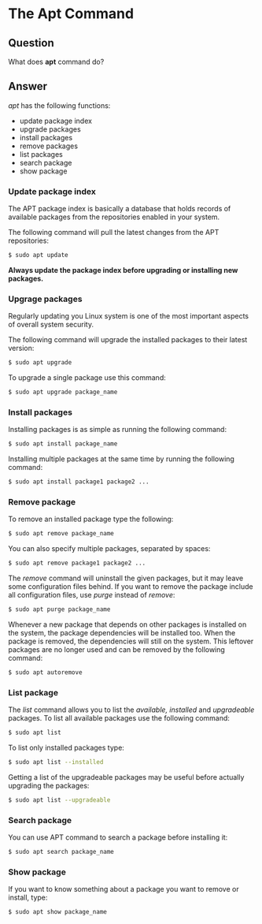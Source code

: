 # The Apt Command

## Question
What does **apt** command do?

## Answer
*apt* has the following functions:
- update package index
- upgrade packages
- install packages
- remove packages
- list packages
- search package
- show package

### Update package index
The APT package index is basically a database that holds records of available packages from the repositories enabled in your system.  

The following command will pull the latest changes from the APT repositories:
```sh
$ sudo apt update
```

**Always update the package index before upgrading or installing new packages.**

### Upgrage packages
Regularly updating you Linux system is one of the most important aspects of overall system security.

The following command will upgrade the installed packages to their latest version:
```sh
$ sudo apt upgrade
```

To upgrade a single package use this command:
```sh
$ sudo apt upgrade package_name
```

### Install packages
Installing packages is as simple as running the following command:
```sh
$ sudo apt install package_name
```

Installing multiple packages at the same time by running the following command:
```sh
$ sudo apt install package1 package2 ...
```

### Remove package
To remove an installed package type the following:
```sh
$ sudo apt remove package_name
```

You can also specify multiple packages, separated by spaces:
```sh
$ sudo apt remove package1 package2 ...
```

The *remove* command will uninstall the given packages, but it may leave some configuration files behind. If you want to remove the package include all configuration files, use *purge* instead of *remove*:
```sh
$ sudo apt purge package_name
```

Whenever a new package that depends on other packages is installed on the system, the package dependencies will be installed too. When the package is removed, the dependencies will still on the system. This leftover packages are no longer used and can be removed by the following command:
```sh
$ sudo apt autoremove
```

### List package
The *list* command allows you to list the *available, installed* and *upgradeable* packages.
To list all available packages use the following command:
```sh
$ sudo apt list
```

To list only installed packages type:
```sh
$ sudo apt list --installed
```

Getting a list of the upgradeable packages may be useful before actually upgrading the packages:
```sh 
$ sudo apt list --upgradeable
``` 
### Search package
You can use APT command to search a package before installing it:
```sh
$ sudo apt search package_name
``` 

### Show package
If you want to know something about a package you want to remove or install, type:
```sh
$ sudo apt show package_name
``` 
